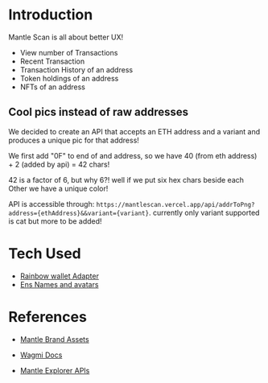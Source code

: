 # Introduction

Mantle Scan is all about better UX!

- View number of Transactions
- Recent Transaction
- Transaction History of an address
- Token holdings of an address
- NFTs of an address

## Cool pics instead of raw addresses

We decided to create an API that accepts an ETH address and a variant and produces a unique pic for that address!

We first add "0F" to end of and address, so we have 40 (from eth address) + 2 (added by api) = 42 chars!

42 is a factor of 6, but why 6?! well if we put six hex chars beside each Other we have a unique color!

API is accessible through: `https://mantlescan.vercel.app/api/addrToPng?address={ethAddress}&&variant={variant}`. currently only variant supported is cat but more to be added!

# Tech Used

- [Rainbow wallet Adapter](https://github.com/rainbow-me/rainbowkit)
- [Ens Names and avatars](https://ens.domains/)

# References

- [Mantle Brand Assets](https://www.dropbox.com/scl/fo/8vv0daiepm9fmfufbnwhg/h?dl=0&rlkey=an3ndoj14x5d3rywkd6jfhvmr)

- [Wagmi Docs](https://wagmi.sh/react/getting-started)

- [Mantle Explorer APIs](https://explorer.testnet.mantle.xyz/api-docs)
